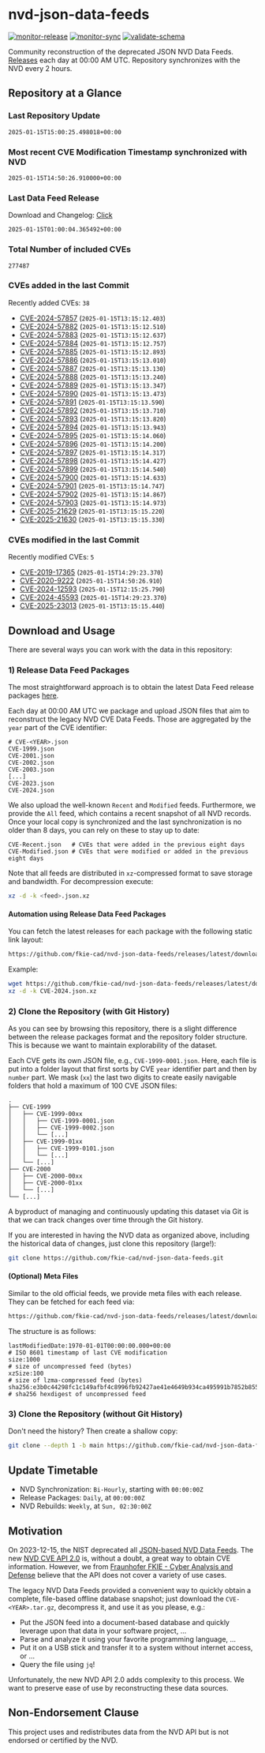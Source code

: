 # nvd-json-data-feeds

[![monitor-release](https://github.com/fkie-cad/nvd-json-data-feeds/actions/workflows/monitor_release.yml/badge.svg)](https://github.com/fkie-cad/nvd-json-data-feeds/actions/workflows/monitor_release.yml)
[![monitor-sync](https://github.com/fkie-cad/nvd-json-data-feeds/actions/workflows/monitor_sync.yml/badge.svg)](https://github.com/fkie-cad/nvd-json-data-feeds/actions/workflows/monitor_sync.yml)
[![validate-schema](https://github.com/fkie-cad/nvd-json-data-feeds/actions/workflows/validate_schema.yml/badge.svg)](https://github.com/fkie-cad/nvd-json-data-feeds/actions/workflows/validate_schema.yml)

Community reconstruction of the deprecated JSON NVD Data Feeds.
[Releases](https://github.com/fkie-cad/nvd-json-data-feeds/releases/latest) each day at 00:00 AM UTC.
Repository synchronizes with the NVD every 2 hours.

## Repository at a Glance

### Last Repository Update

```plain
2025-01-15T15:00:25.498018+00:00
```

### Most recent CVE Modification Timestamp synchronized with NVD

```plain
2025-01-15T14:50:26.910000+00:00
```

### Last Data Feed Release

Download and Changelog: [Click](https://github.com/fkie-cad/nvd-json-data-feeds/releases/latest)

```plain
2025-01-15T01:00:04.365492+00:00
```

### Total Number of included CVEs

```plain
277487
```

### CVEs added in the last Commit

Recently added CVEs: `38`

- [CVE-2024-57857](CVE-2024/CVE-2024-578xx/CVE-2024-57857.json) (`2025-01-15T13:15:12.403`)
- [CVE-2024-57882](CVE-2024/CVE-2024-578xx/CVE-2024-57882.json) (`2025-01-15T13:15:12.510`)
- [CVE-2024-57883](CVE-2024/CVE-2024-578xx/CVE-2024-57883.json) (`2025-01-15T13:15:12.637`)
- [CVE-2024-57884](CVE-2024/CVE-2024-578xx/CVE-2024-57884.json) (`2025-01-15T13:15:12.757`)
- [CVE-2024-57885](CVE-2024/CVE-2024-578xx/CVE-2024-57885.json) (`2025-01-15T13:15:12.893`)
- [CVE-2024-57886](CVE-2024/CVE-2024-578xx/CVE-2024-57886.json) (`2025-01-15T13:15:13.010`)
- [CVE-2024-57887](CVE-2024/CVE-2024-578xx/CVE-2024-57887.json) (`2025-01-15T13:15:13.130`)
- [CVE-2024-57888](CVE-2024/CVE-2024-578xx/CVE-2024-57888.json) (`2025-01-15T13:15:13.240`)
- [CVE-2024-57889](CVE-2024/CVE-2024-578xx/CVE-2024-57889.json) (`2025-01-15T13:15:13.347`)
- [CVE-2024-57890](CVE-2024/CVE-2024-578xx/CVE-2024-57890.json) (`2025-01-15T13:15:13.473`)
- [CVE-2024-57891](CVE-2024/CVE-2024-578xx/CVE-2024-57891.json) (`2025-01-15T13:15:13.590`)
- [CVE-2024-57892](CVE-2024/CVE-2024-578xx/CVE-2024-57892.json) (`2025-01-15T13:15:13.710`)
- [CVE-2024-57893](CVE-2024/CVE-2024-578xx/CVE-2024-57893.json) (`2025-01-15T13:15:13.820`)
- [CVE-2024-57894](CVE-2024/CVE-2024-578xx/CVE-2024-57894.json) (`2025-01-15T13:15:13.943`)
- [CVE-2024-57895](CVE-2024/CVE-2024-578xx/CVE-2024-57895.json) (`2025-01-15T13:15:14.060`)
- [CVE-2024-57896](CVE-2024/CVE-2024-578xx/CVE-2024-57896.json) (`2025-01-15T13:15:14.200`)
- [CVE-2024-57897](CVE-2024/CVE-2024-578xx/CVE-2024-57897.json) (`2025-01-15T13:15:14.317`)
- [CVE-2024-57898](CVE-2024/CVE-2024-578xx/CVE-2024-57898.json) (`2025-01-15T13:15:14.427`)
- [CVE-2024-57899](CVE-2024/CVE-2024-578xx/CVE-2024-57899.json) (`2025-01-15T13:15:14.540`)
- [CVE-2024-57900](CVE-2024/CVE-2024-579xx/CVE-2024-57900.json) (`2025-01-15T13:15:14.633`)
- [CVE-2024-57901](CVE-2024/CVE-2024-579xx/CVE-2024-57901.json) (`2025-01-15T13:15:14.747`)
- [CVE-2024-57902](CVE-2024/CVE-2024-579xx/CVE-2024-57902.json) (`2025-01-15T13:15:14.867`)
- [CVE-2024-57903](CVE-2024/CVE-2024-579xx/CVE-2024-57903.json) (`2025-01-15T13:15:14.973`)
- [CVE-2025-21629](CVE-2025/CVE-2025-216xx/CVE-2025-21629.json) (`2025-01-15T13:15:15.220`)
- [CVE-2025-21630](CVE-2025/CVE-2025-216xx/CVE-2025-21630.json) (`2025-01-15T13:15:15.330`)


### CVEs modified in the last Commit

Recently modified CVEs: `5`

- [CVE-2019-17365](CVE-2019/CVE-2019-173xx/CVE-2019-17365.json) (`2025-01-15T14:29:23.370`)
- [CVE-2020-9222](CVE-2020/CVE-2020-92xx/CVE-2020-9222.json) (`2025-01-15T14:50:26.910`)
- [CVE-2024-12593](CVE-2024/CVE-2024-125xx/CVE-2024-12593.json) (`2025-01-15T12:15:25.790`)
- [CVE-2024-45593](CVE-2024/CVE-2024-455xx/CVE-2024-45593.json) (`2025-01-15T14:29:23.370`)
- [CVE-2025-23013](CVE-2025/CVE-2025-230xx/CVE-2025-23013.json) (`2025-01-15T13:15:15.440`)


## Download and Usage

There are several ways you can work with the data in this repository:

### 1) Release Data Feed Packages

The most straightforward approach is to obtain the latest Data Feed release packages [here](https://github.com/fkie-cad/nvd-json-data-feeds/releases/latest).

Each day at 00:00 AM UTC we package and upload JSON files that aim to reconstruct the legacy NVD CVE Data Feeds.
Those are aggregated by the `year` part of the CVE identifier:

```
# CVE-<YEAR>.json
CVE-1999.json
CVE-2001.json
CVE-2002.json
CVE-2003.json
[...]
CVE-2023.json
CVE-2024.json
```

We also upload the well-known `Recent` and `Modified` feeds.
Furthermore, we provide the `All` feed, which contains a recent snapshot of all NVD records.
Once your local copy is synchronized and the last synchronization is no older than 8 days, you can rely on these to stay up to date:

```plain
CVE-Recent.json   # CVEs that were added in the previous eight days
CVE-Modified.json # CVEs that were modified or added in the previous eight days
```

Note that all feeds are distributed in `xz`-compressed format to save storage and bandwidth.
For decompression execute:

```sh
xz -d -k <feed>.json.xz
```

#### Automation using Release Data Feed Packages

You can fetch the latest releases for each package with the following static link layout:

```sh
https://github.com/fkie-cad/nvd-json-data-feeds/releases/latest/download/CVE-<YEAR>.json.xz
```

Example:

```sh
wget https://github.com/fkie-cad/nvd-json-data-feeds/releases/latest/download/CVE-2024.json.xz
xz -d -k CVE-2024.json.xz
```

### 2) Clone the Repository (with Git History)

As you can see by browsing this repository, there is a slight difference between the release packages format and the repository folder structure.
This is because we want to maintain explorability of the dataset.

Each CVE gets its own JSON file, e.g., `CVE-1999-0001.json`.
Here, each file is put into a folder layout that first sorts by CVE `year` identifier part and then by `number` part.
We mask (`xx`) the last two digits to create easily navigable folders that hold a maximum of 100 CVE JSON files:

```plain
.
├── CVE-1999
│   ├── CVE-1999-00xx
│   │   ├── CVE-1999-0001.json
│   │   ├── CVE-1999-0002.json
│   │   └── [...]
│   ├── CVE-1999-01xx
│   │   ├── CVE-1999-0101.json
│   │   └── [...]
│   └── [...]
├── CVE-2000
│   ├── CVE-2000-00xx
│   ├── CVE-2000-01xx
│   └── [...]
└── [...]
```

A byproduct of managing and continuously updating this dataset via Git is that we can track changes over time through the Git history.

If you are interested in having the NVD data as organized above, including the historical data of changes, just clone this repository (large!):

```sh
git clone https://github.com/fkie-cad/nvd-json-data-feeds.git
```

#### (Optional) Meta Files

Similar to the old official feeds, we provide meta files with each release. They can be fetched for each feed via:

```sh
https://github.com/fkie-cad/nvd-json-data-feeds/releases/latest/download/CVE-<YEAR>.meta
```

The structure is as follows:

```plain
lastModifiedDate:1970-01-01T00:00:00.000+00:00                          # ISO 8601 timestamp of last CVE modification
size:1000                                                               # size of uncompressed feed (bytes)
xzSize:100                                                              # size of lzma-compressed feed (bytes)
sha256:e3b0c44298fc1c149afbf4c8996fb92427ae41e4649b934ca495991b7852b855 # sha256 hexdigest of uncompressed feed
```

### 3) Clone the Repository (without Git History)

Don't need the history? Then create a shallow copy:

```sh
git clone --depth 1 -b main https://github.com/fkie-cad/nvd-json-data-feeds.git
```


## Update Timetable

* NVD Synchronization: `Bi-Hourly`, starting with `00:00:00Z`
* Release Packages: `Daily`, at `00:00:00Z`
* NVD Rebuilds: `Weekly`, at `Sun, 02:30:00Z`


## Motivation

On 2023-12-15, the NIST deprecated all [JSON-based NVD Data Feeds](https://nvd.nist.gov/vuln/data-feeds#divRetirementBanner-1).
The new [NVD CVE API 2.0](https://nvd.nist.gov/developers/vulnerabilities) is, without a doubt, a great way to obtain CVE information.
However, we from [Fraunhofer FKIE - Cyber Analysis and Defense](https://www.fkie.fraunhofer.de/en/departments/cad.html) believe that the API does not cover a variety of use cases.

The legacy NVD Data Feeds provided a convenient way to quickly obtain a complete, file-based offline database snapshot; just download the `CVE-<YEAR>.tar.gz`, decompress it, and use it as you please, e.g.:

- Put the JSON feed into a document-based database and quickly leverage upon that data in your software project, ...
- Parse and analyze it using your favorite programming language, ...
- Put it on a USB stick and transfer it to a system without internet access, or ...
- Query the file using `jq`!

Unfortunately, the new NVD API 2.0 adds complexity to this process.
We want to preserve ease of use by reconstructing these data sources.

## Non-Endorsement Clause

This project uses and redistributes data from the NVD API but is not endorsed or certified by the NVD.